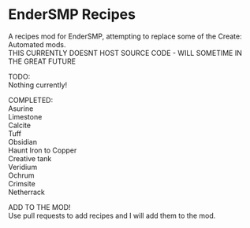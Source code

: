 # EnderSMP Recipes
A recipes mod for EnderSMP, attempting to replace some of the Create: Automated mods.\
THIS CURRENTLY DOESNT HOST SOURCE CODE - WILL SOMETIME IN THE GREAT FUTURE

TODO: <br />
Nothing currently! <br />

COMPLETED: <br />
Asurine <br />
Limestone <br />
Calcite <br />
Tuff <br />
Obsidian <br />
Haunt Iron to Copper <br />
Creative tank <br />
Veridium <br />
Ochrum <br />
Crimsite <br />
Netherrack <br />


ADD TO THE MOD! <br />
Use pull requests to add recipes and I will add them to the mod.
